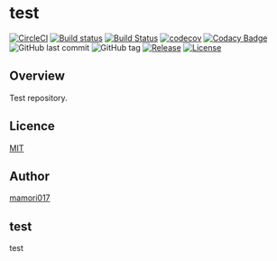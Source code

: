 # test

[![CircleCI](https://circleci.com/gh/mamori017/test.svg?style=svg)](https://circleci.com/gh/mamori017/test)
[![Build status](https://ci.appveyor.com/api/projects/status/ov1u43ua1bnuijpq?svg=true)](https://ci.appveyor.com/project/mamori017/test)
[![Build Status](https://travis-ci.org/mamori017/test.svg?branch=master)](https://travis-ci.org/mamori017/test)
[![codecov](https://codecov.io/gh/mamori017/test/branch/master/graph/badge.svg)](https://codecov.io/gh/mamori017/test)
[![Codacy Badge](https://api.codacy.com/project/badge/Grade/cc5ca28f431345c6b8243f973a870baf)](https://www.codacy.com/app/mamori017/test?utm_source=github.com&amp;utm_medium=referral&amp;utm_content=mamori017/test&amp;utm_campaign=Badge_Grade)
![GitHub last commit](https://img.shields.io/github/last-commit/mamori017/test.svg)
![GitHub tag](https://img.shields.io/github/tag/mamori017/test.svg)
[![Release](https://img.shields.io/github/release/mamori017/test.svg)](https://github.com/mamori017/test/releases/latest)
[![License](https://img.shields.io/github/license/mamori017/test.svg)](https://github.com/mamori017/test/blob/master/LICENSE)

## Overview

Test repository.

## Licence

[MIT](https://github.com/mamori017/test/blob/master/LICENSE)

## Author

[mamori017](https://github.com/mamori017)

## test

test

